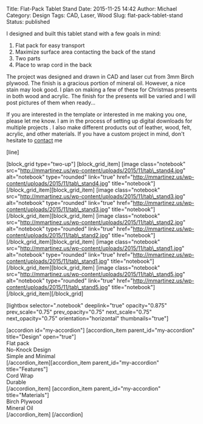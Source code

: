Title: Flat-Pack Tablet Stand
Date: 2015-11-25 14:42
Author: Michael
Category: Design 
Tags: CAD, Laser, Wood
Slug: flat-pack-tablet-stand
Status: published

I designed and built this tablet stand with a few goals in mind:

1.  Flat pack for easy transport
2.  Maximize surface area contacting the back of the stand
3.  Two parts
4.  Place to wrap cord in the back

The project was designed and drawn in CAD and laser cut from 3mm Birch
plywood. The finish is a gracious portion of mineral oil. However, a
nice stain may look good. I plan on making a few of these for Christmas
presents in both wood and acrylic. The finish for the presents will be
varied and I will post pictures of them when ready...

If you are interested in the template or interested in me making you
one, please let me know. I am in the process of setting up digital
downloads for multiple projects . I also make different products out
of leather, wood, felt, acrylic, and other materials. If you have a
custom project in mind, don't hesitate to
[contact](http://mmartinez.us/contact/) me

\[line\]

\[block\_grid type="two-up"\] \[block\_grid\_item\] \[image
class="notebook"
src="http://mmartinez.us/wp-content/uploads/2015/11/tab\_stand4.jpg"
alt="notebook" type="rounded" link="true"
href="http://mmartinez.us/wp-content/uploads/2015/11/tab\_stand4.jpg"
title="notebook"\] \[/block\_grid\_item\]\[block\_grid\_item\] \[image
class="notebook"
src="http://mmartinez.us/wp-content/uploads/2015/11/tab\_stand3.jpg"
alt="notebook" type="rounded" link="true"
href="http://mmartinez.us/wp-content/uploads/2015/11/tab\_stand3.jpg"
title="notebook"\] \[/block\_grid\_item\]\[block\_grid\_item\] \[image
class="notebook"
src="http://mmartinez.us/wp-content/uploads/2015/11/tab\_stand2.jpg"
alt="notebook" type="rounded" link="true"
href="http://mmartinez.us/wp-content/uploads/2015/11/tab\_stand2.jpg"
title="notebook"\] \[/block\_grid\_item\]\[block\_grid\_item\] \[image
class="notebook"
src="http://mmartinez.us/wp-content/uploads/2015/11/tab\_stand1.jpg"
alt="notebook" type="rounded" link="true"
href="http://mmartinez.us/wp-content/uploads/2015/11/tab\_stand1.jpg"
title="notebook"\] \[/block\_grid\_item\]\[block\_grid\_item\] \[image
class="notebook"
src="http://mmartinez.us/wp-content/uploads/2015/11/tab\_stand5.jpg"
alt="notebook" type="rounded" link="true"
href="http://mmartinez.us/wp-content/uploads/2015/11/tab\_stand5.jpg"
title="notebook"\] \[/block\_grid\_item\]\[/block\_grid\]

\[lightbox selector=".notebook" deeplink="true" opacity="0.875"
prev\_scale="0.75" prev\_opacity="0.75" next\_scale="0.75"
next\_opacity="0.75" orientation="horizontal" thumbnails="true"\]

\[accordion id="my-accordion"\] \[accordion\_item
parent\_id="my-accordion" title="Design" open="true"\]  
Flat pack  
No-Knock Design  
Simple and Minimal  
\[/accordion\_item\]\[accordion\_item parent\_id="my-accordion"
title="Features"\]  
Cord Wrap  
Durable  
\[/accordion\_item\] \[accordion\_item parent\_id="my-accordion"
title="Materials"\]  
Birch Plywood  
Mineral Oil  
\[/accordion\_item\] \[/accordion\]
